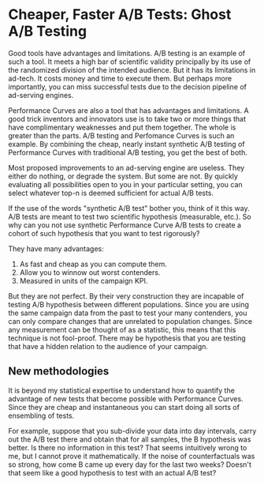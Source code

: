 # Cheaper, Faster A/B Tests: Ghost A/B Testing

Good tools have advantages and limitations. A/B testing is an example
of such a tool.  It meets a high bar of scientific validity
principally by its use of the randomized division of the intended
audience. But it has its limitations in ad-tech. It costs money and
time to execute them. But perhaps more importantly, you can miss
successful tests due to the decision pipeline of ad-serving engines.

Performance Curves are also a tool that has advantages and
limitations. A good trick inventors and innovators use is to take two
or more things that have complimentary weaknesses and put them
together. The whole is greater than the parts.  A/B testing and
Perfomance Curves is such an example. By combining the cheap, nearly
instant synthetic A/B testing of Performance Curves with traditional
A/B testing, you get the best of both.

Most proposed improvements to an ad-serving engine are useless. They
either do nothing, or degrade the system. But some are not. By quickly
evaluating all possibilities open to you in your particular setting,
you can select whatever top-n is deemed sufficient for actual A/B
tests.

If the use of the words "synthetic A/B test" bother you, think of it
this way. A/B tests are meant to test two scientific hypothesis
(measurable, etc.). So why can you not use synthetic Performance Curve
A/B tests to create a cohort of such hypothesis that you want to test
rigorously?

They have many advantages: 
1. As fast and cheap as you can compute
them. 
2. Allow you to winnow out worst contenders.
3. Measured in units of the campaign KPI.

But they are not perfect. By their very construction they are
incapable of testing A/B hypothesis between different populations.
Since you are using the same campaign data from the past to test your
many contenders, you can only compare changes that are unrelated to
population changes. Since any measurement can be thought of as a
statistic, this means that this technique is not fool-proof. There may
be hypothesis that you are testing that have a hidden relation to the
audience of your campaign.

## New methodologies

It is beyond my statistical expertise to understand how to quantify
the advantage of new tests that become possible with Performance
Curves. Since they are cheap and instantaneous you can start doing all
sorts of ensembling of tests.

For example, suppose that you sub-divide your data into day intervals,
carry out the A/B test there and obtain that for all samples, the B
hypothesis was better. Is there no information in this test? That
seems intuitively wrong to me, but I cannot prove it mathematically.
If the noise of counterfactuals was so strong, how come B came up
every day for the last two weeks? Doesn't that seem like a good
hypothesis to test with an actual A/B test?

